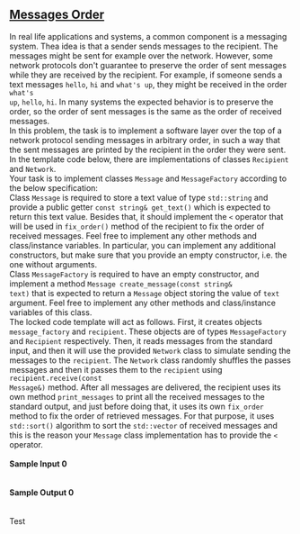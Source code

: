 ## **[Messages Order](https://www.hackerrank.com/challenges/messages-order)** 
In real life applications and systems, a common component is a messaging system. Thea idea is that a sender sends messages to the recipient. The messages might be sent for example over the network. However, some network protocols don't guarantee to preserve the order of sent messages while they are received by the recipient. For example, if someone sends a text messages <code>hello</code>, <code>hi</code> and <code>what's up</code>, they might be received in the order <code>what's up</code>, <code>hello</code>, <code>hi</code>. In many systems the expected behavior is to preserve the order, so the order of sent messages is the same as the order of received messages. <br>In this problem, the task is to implement a software layer over the top of a network protocol sending messages in arbitrary order, in such a way that the sent messages are printed by the recipient in the order they were sent.<br>In the template code below, there are implementations of classes <code>Recipient</code> and <code>Network</code>.<br>Your task is to implement classes <code>Message</code> and <code>MessageFactory</code> according to the below specification:<br>Class <code>Message</code> is required to store a text value of type <code>std::string</code> and provide a public getter <code>const string&amp; get_text()</code> which is expected to return this text value. Besides that, it should implement the <code>&lt;</code> operator that will be used in <code>fix_order()</code> method of the recipient to fix the order of received messages. Feel free to implement any other methods and class/instance variables. In particular, you can implement any additional constructors, but make sure that you provide an empty constructor, i.e. the one without arguments.<br>Class <code>MessageFactory</code> is required to have an empty constructor, and implement a method <code>Message create_message(const string&amp; text)</code> that is expected to return a <code>Message</code> object storing the value of <code>text</code> argument. Feel free to implement any other methods and class/instance variables of this class.<br>The locked code template will act as follows. First, it creates objects <code>message_factory</code> and <code>recipient</code>. These objects are of types <code>MessageFactory</code> and <code>Recipient</code> respectively. Then, it reads messages from the standard input, and then it will use the provided <code>Network</code> class to simulate sending the messages to the <code>recipient</code>. The <code>Network</code> class randomly shuffles the passes messages and then it passes them to the <code>recipient</code> using <code>recipient.receive(const Message&amp;)</code> method. After all messages are delivered, the recipient uses its own method <code>print_messages</code> to print all the received messages to the standard output, and just before doing that, it uses its own <code>fix_order</code> method to fix the order of retrieved messages. For that purpose, it uses <code>std::sort()</code> algorithm to sort the <code>std::vector</code> of received messages and this is the reason your <code>Message</code> class implementation has to provide the <code>&lt;</code> operator.<br><br>**Sample Input 0**<br><code></code><br><br>**Sample Output 0**<br><code></code><br><br>
Test
